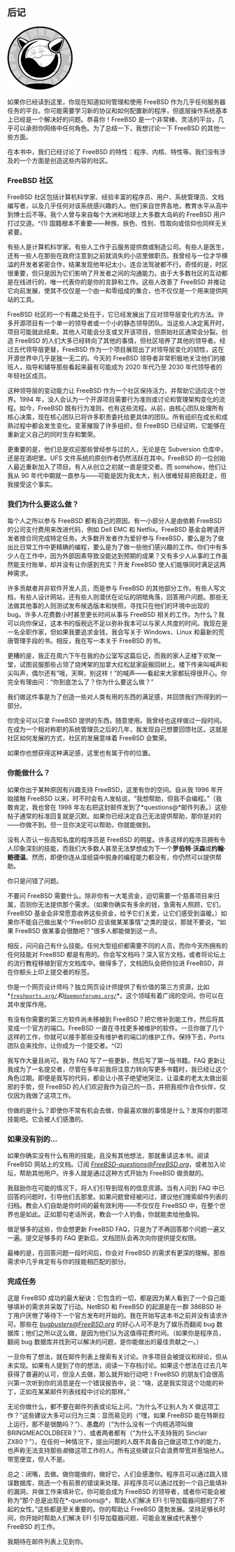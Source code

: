## **后记**

![image](img/common01.jpg)

如果你已经读到这里，你现在知道如何管理和使用 FreeBSD 作为几乎任何服务器任务的平台。你可能需要学习新的协议和如何配置新的程序，但底层操作系统基本上已经是一个解决好的问题。恭喜你！FreeBSD 是一个非常棒、灵活的平台，几乎可以承担你网络中任何角色。为了总结一下，我想讨论一下 FreeBSD 的其他一些方面。

在本书中，我们已经讨论了 FreeBSD 的特性：程序、内核、特性等。我们没有涉及的一个方面是创造这些内容的社区。

### **FreeBSD 社区**

FreeBSD 社区包括计算机科学家、经验丰富的程序员、用户、系统管理员、文档编写者，以及几乎任何对该系统感兴趣的人。他们来自世界各地，教育水平从高中到博士后不等。我个人曾与来自每个大洲和地球上大多数大岛屿的 FreeBSD 用户打过交道。^(1) 国籍根本不重要——种族、肤色、性别、性取向或信仰也同样无关紧要。

有些人是计算机科学家。有些人工作于云服务提供商或制造公司。有些人是医生，还有一些人在那些在政府注意到之前就消失的小店里做职员。我曾经与一位才华横溢的开发者紧密合作，结果发现他年纪太小，连合法驾驶都不行。奇怪的是，时区很重要，但只是因为它们影响了开发者之间的沟通能力。由于大多数社区的互动都是在线进行的，唯一代表你的是你的言辞和工作。这些人改善了 FreeBSD 并推动它向前发展，使其不仅仅是一个由一和零组成的集合，也不仅仅是一个用来提供网站的工具。

FreeBSD 社区的一个有趣之处在于，它已经发展出了应对领导层变化的方法。许多开源项目有一个单一的领导者或一个小的静态领导团队。当这些人决定离开时，项目可能就此结束。其他人可能会分支或叉开该项目，但原始社区通常会分裂。创造 FreeBSD 的人们大多已经转向了其他的事情，但社区培养了其他的领导者。经过五代领导层更替，FreeBSD 作为一个项目展现出了对领导层变化的韧性，这在开源世界中几乎是独一无二的。今天的 FreeBSD 领导者非常积极地关注他们的接班人，指导和辅导那些看起来最有可能成为 2020 年代乃至 2030 年代领导者的年轻社区成员。

这种领导层的变动能力让 FreeBSD 作为一个社区保持活力，并帮助它适应这个世界。1994 年，没人会认为一个开源项目需要行为准则或讨论和管理架构变化的流程。如今，FreeBSD 既有行为准则，也有这些流程。从前，由核心团队处理所有核心决策，现在核心团队已将许多职责委托给更具体的团队。所有组织在成长和成熟过程中都会发生变化。变革摧毁了许多组织，但 FreeBSD 已经证明，它能够在重新定义自己的同时生存和繁荣。

更重要的是，他们总是欢迎那些曾经参与过的人，无论是在 Subversion 仓库中，还是在酒吧里。UFS 文件系统的原创作者仍然活跃在其中。FreeBSD 的一位创始人最近重新加入了项目。有人从创立之初就一直是提交者。而 somehow，他们让我从 90 年代中期就一直参与——可能是因为我太大，别人很难轻易把我赶走，但我接受这个事实。

### **我们为什么要这么做？**

每个人之所以参与 FreeBSD 都有自己的原因。有一小部分人是由依赖 FreeBSD 的公司支付费用来改进代码，例如 Dell EMC 和 Netflix。FreeBSD 基金会聘请开发者按合同完成特定任务。大多数开发者作为爱好参与 FreeBSD，要么是为了做出比日常工作中更精确的编程，要么是为了做一些他们感兴趣的工作。你们中有多少人在工作中，因为外部因素导致没能达到预期的成果？又有多少人从事的工作虽然能支付账单，却并没有让你感到充实？开发 FreeBSD 使人们能够同时满足这两种需求。

许多贡献者并非软件开发人员，而是参与 FreeBSD 的其他部分工作。有些人写文档，有些人设计网站，还有些人则潜伏在论坛的阴暗角落，回答用户问题。那些无法做其他事的人则测试发布候选版本和快照，寻找只在他们的环境中出现的 bug。许多人花费数小时甚至更长时间从事与 FreeBSD 相关的工作。为什么？我可以向你保证，这本书的版税远不足以弥补我本可以与家人共度的时间。我现在是一名全职作家，但如果我要追求金钱，我会写关于 Windows、Linux 和最新的荒唐管理手段的书。相反，我在写一本关于 FreeBSD 的书。

更糟的是，我正在周六下午在我的办公室写这篇后记，而我的家人正楼下欢聚一堂，试图说服那些占领了烧烤架的加拿大红松鼠家庭搬回树上。楼下传来叫喊声和尖叫声，偶尔还有“哦，天啊，别这样！”的喊声——看起来大家都玩得很开心。你完全有理由问：“你到底怎么了？你为什么要这么做？”

我们做这件事是为了创造一些对人类有用的东西的满足感，并回馈我们所得到的一部分。

你完全可以只拿 FreeBSD 提供的东西，随意使用。我曾经也这样做过一段时间。在成为一个相对称职的系统管理员之后的几年，我发现自己想要回馈社区。这就是社区如何发展的方式，社区的发展意味着 FreeBSD 会繁荣。

如果你也想获得这种满足感，这里也有属于你的位置。

### **你能做什么？**

如果你出于某种原因有兴趣支持 FreeBSD，这里有你的空间。自从我 1996 年开始接触 FreeBSD 以来，时不时会有人发帖说，“我想帮助，但我不会编程。”（我敢肯定，我也曾在 1998 年左右把这封邮件发到了*questions@*邮件列表。）这些帖子通常的标准回复就是沉默。如果你已经决定自己无法提供帮助，那你是对的——你做不到。但一旦你决定可以帮助，你就能做到。

没有人否认一些高知名度的程序员是 FreeBSD 的明星。许多这样的程序员拥有令人印象深刻的技能，而我们大多数人甚至无法梦想成为下一个**罗伯特·沃森**或**约翰·鲍德温**。然而，即便你连从湿纸袋中脱身的编程能力都没有，你仍然可以提供帮助。

你只是问错了问题。

不要问 FreeBSD 需要什么。除非你有一大笔资金，迫切需要一个慈善项目来归属，否则你无法提供那个需求。（如果你确实有多余的钱，急需有人照顾，它们，FreeBSD 基金会非常愿意收养这些资金，给予它们关爱，让它们感受到温暖。）如果你不能自己做出某个“FreeBSD 应该做某某事情”之类的提议，那就不要说，“如果 FreeBSD 做某事会很酷吧？”很多人都能做到这一点。

相反，问问自己有什么技能。任何大型组织都需要不同的人员，而你今天所拥有的任何技能对 FreeBSD 都是有用的。你会写文档吗？深入官方文档，或者将论坛上的流行教程移植到官方文档库中。做得多了，文档团队会把你拉进 FreeBSD，并在你额头上印上提交者的标签。

你是一个网页设计师吗？独立网页设计师提供了有价值的第三方资源，比如*[`freshports.org/`](https://freshports.org/)*和*[`daemonforums.org/`](http://daemonforums.org/)*。这个领域有着广阔的空间，你可以在其中发挥作用。

有没有你需要的第三方软件尚未移植到 FreeBSD？把它修补到能工作，然后将其变成一个官方的端口。FreeBSD 一直在寻找更多被维护的软件。一旦你做了几个这样的工作，你就可以接手那些没有维护者的端口的维护工作。保持下去，Ports 团队会来找你，让你成为一个提交者。^(2)

我写作大量且尚可。我为 FAQ 写了一些更新，然后写了第一版书籍。FAQ 更新让我成为了一名提交者，尽管在多年前我将注意力转向写更多书籍时，我已经让这个角色过期。即便是我写的代码，都会让小孩子绝望地哭泣，让温柔的老太太做出驱邪的手势，但 FreeBSD 的人们欢迎我作为自己的一员，并把我视作合作伙伴，仅仅因为我做了这项工作。

你做的是什么？即使你不常有机会去做，你最喜欢做的事情是什么？发挥你的那项技能吧。它会被人们感激的。

### **如果没有别的...**

如果你确实没有什么有用的技能，且没有其他想法，那就重读这本书。阅读 FreeBSD 网站上的文档。订阅 *FreeBSD-questions@FreeBSD.org*，或者加入论坛，帮助其他用户。许多人就是通过这种方式开始为 FreeBSD 做贡献的。

我鼓励你在可能的情况下，将人们引导到现有的信息资源。当有人问到 FAQ 中已回答的问题时，引导他们去那里。如果问题曾经被问过，建议他们搜索邮件列表的归档。教会人们自助是你时间的最有效利用——不仅仅在 FreeBSD 中，在整个世界也是如此。正如那句老话所说，教会一个人钓鱼，你就能卖给他鱼钩。

做足够多的这些，你会想更新 FreeBSD FAQ，只是为了不再回答那个问题一遍又一遍。提交足够多的 FAQ 更新后，文档团队会再次向你提供提交权限。

最棒的是，在回答问题一段时间后，你会对 FreeBSD 的需求有更深的理解。那些需求中几乎肯定有与你的技能相匹配的部分。

### **完成任务**

这是 FreeBSD 成功的最大秘诀：它包含的一切，都是因为某人看到了一个自己能够填补的需求并采取了行动。NetBSD 和 FreeBSD 的起源是在一群 386BSD 补丁用户厌倦了等待下一个官方发布时开始的。我在开始写这本书之前并没有请求许可。那些在 *bugbusters@FreeBSD.org* 的好心人可不是为了娱乐而翻阅 bug 数据库；他们之所以这么做，是因为他们认为这值得花费时间。（如果你是程序员，翻阅 bug 数据库并找到可以解决的问题，是你能做出的最佳贡献之一。）

一旦你有了想法，就在邮件列表上搜索有关讨论。许多项目会被提议和辩论，但从未实现。如果有人提到了你的想法，阅读一下存档讨论。如果这个想法在过去几年获得了普遍的认可，但没人去做，那么就开始行动吧！FreeBSD 的朋友们会很高兴第一次听到你的消息是在一个错误报告中，说：“嗨，这是我实现这个功能的补丁，正如在某某邮件列表线程中讨论的那样。”

无论你做什么，都不要在邮件列表或论坛上问，“为什么不让别人为 X 做这项工作？”这些建议大多可以归为三类：显而易见的（“嘿，如果 FreeBSD 能在特斯拉上运行，那不是很酷吗？”）、愚蠢的（“为什么没有一个内核选项叫做 BRINGMEACOLDBEER？”）、或者两者都有（“为什么不支持我的 Sinclair ZX80？”）。在任何一种情况下，提出问题的人既不具备自己做这项工作的能力，也声称无法支持那些*能*做这项工作的人。所有这些建议只会浪费带宽并惹恼他人。带宽便宜，但人不是。

总之：闭嘴，去做。做你能做的，做好它，人们会感激你。程序员可以通过跳入错误数据库，挑选一个有前景的错误来处理。非程序员可以通过找到一个自己能填补的漏洞，并做工作来填补它。你可能会成为 FreeBSD 的领导者，或者你可能会被称为“那个总是出现在*-questions@*，帮助人们解决 EFI 引导加载器问题的了不起的女性。”这些都是至关重要的。你的帮助让 FreeBSD 蓬勃发展。坚持足够长时间，你开始时帮助人们解决 EFI 引导加载器问题，可能会发展成代表整个 FreeBSD 的工作。

我期待在邮件列表上见到你。
